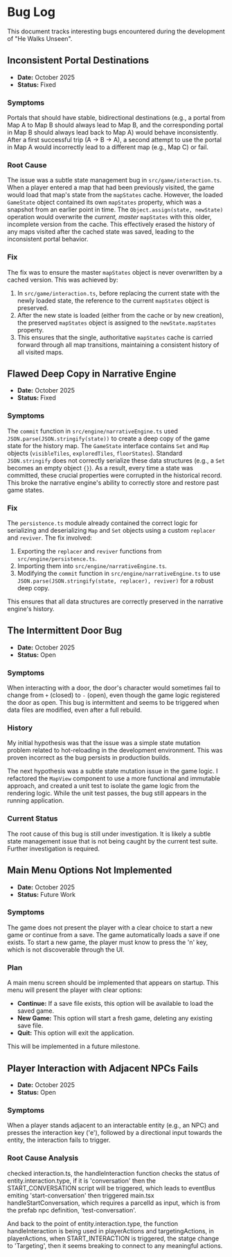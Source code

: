 # Bug Log

This document tracks interesting bugs encountered during the development of "He Walks Unseen".

## Inconsistent Portal Destinations

-   **Date:** October 2025
-   **Status:** Fixed

### Symptoms

Portals that should have stable, bidirectional destinations (e.g., a portal from Map A to Map B should always lead to Map B, and the corresponding portal in Map B should always lead back to Map A) would behave inconsistently. After a first successful trip (A -> B -> A), a second attempt to use the portal in Map A would incorrectly lead to a different map (e.g., Map C) or fail.

### Root Cause

The issue was a subtle state management bug in `src/game/interaction.ts`. When a player entered a map that had been previously visited, the game would load that map's state from the `mapStates` cache. However, the loaded `GameState` object contained its own `mapStates` property, which was a snapshot from an earlier point in time. The `Object.assign(state, newState)` operation would overwrite the *current, master* `mapStates` with this older, incomplete version from the cache. This effectively erased the history of any maps visited after the cached state was saved, leading to the inconsistent portal behavior.

### Fix

The fix was to ensure the master `mapStates` object is never overwritten by a cached version. This was achieved by:
1. In `src/game/interaction.ts`, before replacing the current state with the newly loaded state, the reference to the current `mapStates` object is preserved.
2. After the new state is loaded (either from the cache or by new creation), the preserved `mapStates` object is assigned to the `newState.mapStates` property.
3. This ensures that the single, authoritative `mapStates` cache is carried forward through all map transitions, maintaining a consistent history of all visited maps.

## Flawed Deep Copy in Narrative Engine

-   **Date:** October 2025
-   **Status:** Fixed

### Symptoms

The `commit` function in `src/engine/narrativeEngine.ts` used `JSON.parse(JSON.stringify(state))` to create a deep copy of the game state for the history map. The `GameState` interface contains `Set` and `Map` objects (`visibleTiles`, `exploredTiles`, `floorStates`). Standard `JSON.stringify` does not correctly serialize these data structures (e.g., a `Set` becomes an empty object `{}`). As a result, every time a state was committed, these crucial properties were corrupted in the historical record. This broke the narrative engine's ability to correctly store and restore past game states.

### Fix

The `persistence.ts` module already contained the correct logic for serializing and deserializing `Map` and `Set` objects using a custom `replacer` and `reviver`. The fix involved:
1. Exporting the `replacer` and `reviver` functions from `src/engine/persistence.ts`.
2. Importing them into `src/engine/narrativeEngine.ts`.
3. Modifying the `commit` function in `src/engine/narrativeEngine.ts` to use `JSON.parse(JSON.stringify(state, replacer), reviver)` for a robust deep copy.

This ensures that all data structures are correctly preserved in the narrative engine's history.

## The Intermittent Door Bug

-   **Date:** October 2025
-   **Status:** Open

### Symptoms

When interacting with a door, the door's character would sometimes fail to change from `+` (closed) to `-` (open), even though the game logic registered the door as open. This bug is intermittent and seems to be triggered when data files are modified, even after a full rebuild.

### History

My initial hypothesis was that the issue was a simple state mutation problem related to hot-reloading in the development environment. This was proven incorrect as the bug persists in production builds.

The next hypothesis was a subtle state mutation issue in the game logic. I refactored the `MapView` component to use a more functional and immutable approach, and created a unit test to isolate the game logic from the rendering logic. While the unit test passes, the bug still appears in the running application.

### Current Status

The root cause of this bug is still under investigation. It is likely a subtle state management issue that is not being caught by the current test suite. Further investigation is required.

## Main Menu Options Not Implemented

-   **Date:** October 2025
-   **Status:** Future Work

### Symptoms

The game does not present the player with a clear choice to start a new game or continue from a save. The game automatically loads a save if one exists. To start a new game, the player must know to press the 'n' key, which is not discoverable through the UI.

### Plan

A main menu screen should be implemented that appears on startup. This menu will present the player with clear options:

- **Continue:** If a save file exists, this option will be available to load the saved game.
- **New Game:** This option will start a fresh game, deleting any existing save file.
- **Quit:** This option will exit the application.

This will be implemented in a future milestone.

## Player Interaction with Adjacent NPCs Fails

-   **Date:** October 2025
-   **Status:** Open

### Symptoms

When a player stands adjacent to an interactable entity (e.g., an NPC) and presses the interaction key ('e'), followed by a directional input towards the entity, the interaction fails to trigger. 

### Root Cause Analysis

checked interaction.ts, the handleInteraction function checks the status of entity.interaction.type, if it is 'conversation' then the START_CONVERSATION script will be triggered, which leads to eventBus emiting 'start-conversation' then triggered main.tsx handleStartConversation, which requires a parcelId as input, which is from the prefab npc definition, 'test-conversation'. 

And back to the point of entity.interaction.type, the function handleInteraction is being used in playerActions and targetingActions, in playerActions, when START_INTERACTION is triggered, the statge change to 'Targeting', then it seems breaking to connect to any meaningful actions.
